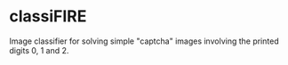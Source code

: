 # classiFIRE
Image classifier for solving simple "captcha" images involving the printed digits 0, 1 and 2.
